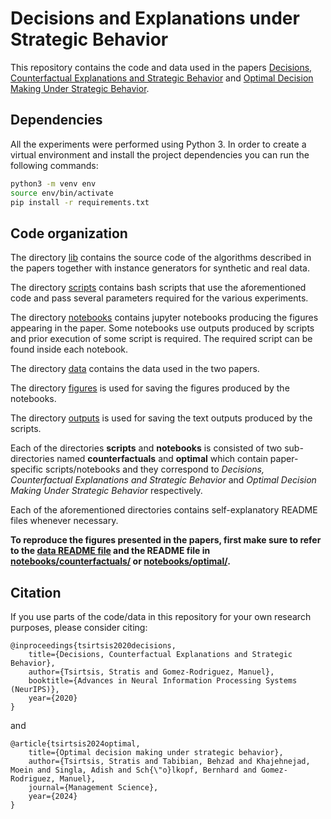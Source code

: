 # Decisions and Explanations under Strategic Behavior

This repository contains the code and data used in the papers [Decisions, Counterfactual Explanations and Strategic Behavior](https://arxiv.org/abs/2002.04333) and [Optimal Decision Making Under Strategic Behavior]([https://arxiv.org/abs/1905.09239](https://pubsonline.informs.org/doi/full/10.1287/mnsc.2021.02567)).

## Dependencies

All the experiments were performed using Python 3. In order to create a virtual environment and install the project dependencies you can run the following commands:

```bash
python3 -m venv env
source env/bin/activate
pip install -r requirements.txt
```

## Code organization

The directory [lib](lib/) contains the source code of the algorithms described in the papers together with instance generators for synthetic and real data.

The directory [scripts](scripts/) contains bash scripts that use the aforementioned code and pass several parameters required for the various experiments.

The directory [notebooks](notebooks/) contains jupyter notebooks producing the figures appearing in the paper. Some notebooks use outputs produced by scripts and prior execution of some script is required. The required script can be found inside each notebook.

The directory [data](data/) contains the data used in the two papers.

The directory [figures](figures/) is used for saving the figures produced by the notebooks.

The directory [outputs](outputs/) is used for saving the text outputs produced by the scripts.

Each of the directories **scripts** and **notebooks** is consisted of two sub-directories named **counterfactuals** and **optimal** which contain paper-specific scripts/notebooks and they correspond to *Decisions, Counterfactual Explanations and Strategic Behavior* and *Optimal Decision Making Under Strategic Behavior* respectively. 

Each of the aforementioned directories contains self-explanatory README files whenever necessary.

**To reproduce the figures presented in the papers, first make sure to refer to the [data README file](data/original/README.md) and the README file in [notebooks/counterfactuals/](notebooks/counterfactuals/README.md) or [notebooks/optimal/](notebooks/optimal/README.md).**

## Citation

If you use parts of the code/data in this repository for your own research purposes, please consider citing:

    @inproceedings{tsirtsis2020decisions,
        title={Decisions, Counterfactual Explanations and Strategic Behavior},
        author={Tsirtsis, Stratis and Gomez-Rodriguez, Manuel},
        booktitle={Advances in Neural Information Processing Systems (NeurIPS)},
        year={2020}
    }
    
and

    @article{tsirtsis2024optimal,
        title={Optimal decision making under strategic behavior},
        author={Tsirtsis, Stratis and Tabibian, Behzad and Khajehnejad, Moein and Singla, Adish and Sch{\"o}lkopf, Bernhard and Gomez-Rodriguez, Manuel},
        journal={Management Science},
        year={2024}
    }
